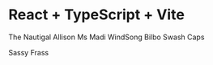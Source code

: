 # React + TypeScript + Vite





The Nautigal
Allison
Ms Madi
WindSong
Bilbo Swash Caps




Sassy Frass